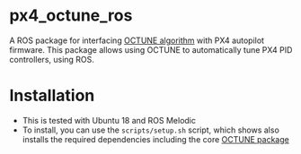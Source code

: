 # px4_octune_ros
A ROS package for interfacing [OCTUNE algorithm](https://github.com/mzahana/octune) with PX4 autopilot firmware. This package allows using OCTUNE to automatically tune PX4 PID controllers, using ROS.

# Installation
* This is tested with Ubuntu 18 and ROS Melodic
* To install, you can use the `scripts/setup.sh` script, which shows also installs the required dependencies including the core [OCTUNE package](https://github.com/mzahana/octune)
